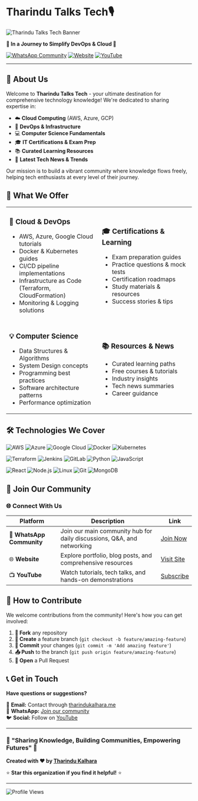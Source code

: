 # Tharindu Talks Tech🎙️

![Tharindu Talks Tech Banner](https://readme-typing-svg.herokuapp.com?font=Fira+Code&size=35&duration=3000&pause=1000&color=00D9FF&center=false&vCenter=true&width=600&lines=Tharindu+Talks+Tech;Empowering+Tech+Minds;Cloud+%7C+DevOps+%7C+Learning)

**🌟 In a Journey to Simplify DevOps & Cloud 🌟**

[![WhatsApp Community](https://img.shields.io/badge/WhatsApp-Community-25D366?style=for-the-badge&logo=whatsapp&logoColor=white)](https://whatsapp.com/channel/0029VbAYZZNJ93wPy5E4pG1l)
[![Website](https://img.shields.io/badge/Website-tharindukalhara.me-00D9FF?style=for-the-badge&logo=globe&logoColor=white)](https://tharindukalhara.me)
[![YouTube](https://img.shields.io/badge/YouTube-Subscribe-FF0000?style=for-the-badge&logo=youtube&logoColor=white)](https://www.youtube.com/@tharinduk001)

---

## 🎯 About Us

Welcome to **Tharindu Talks Tech** - your ultimate destination for comprehensive technology knowledge! We're dedicated to sharing expertise in:

- ☁️ **Cloud Computing** (AWS, Azure, GCP)
- 🔧 **DevOps & Infrastructure**
- 💻 **Computer Science Fundamentals**  
- 🎓 **IT Certifications & Exam Prep**
- 📚 **Curated Learning Resources**
- 📰 **Latest Tech News & Trends**

Our mission is to build a vibrant community where knowledge flows freely, helping tech enthusiasts at every level of their journey.

## 🌟 What We Offer

<table>
<tr>
<td width="50%">

### 🚀 **Cloud & DevOps**
- AWS, Azure, Google Cloud tutorials
- Docker & Kubernetes guides
- CI/CD pipeline implementations
- Infrastructure as Code (Terraform, CloudFormation)
- Monitoring & Logging solutions

</td>
<td width="50%">

### 🎓 **Certifications & Learning**
- Exam preparation guides
- Practice questions & mock tests
- Certification roadmaps
- Study materials & resources
- Success stories & tips

</td>
</tr>
<tr>
<td width="50%">

### 💡 **Computer Science**
- Data Structures & Algorithms
- System Design concepts
- Programming best practices
- Software architecture patterns
- Performance optimization

</td>
<td width="50%">

### 📚 **Resources & News**
- Curated learning paths
- Free courses & tutorials
- Industry insights
- Tech news summaries
- Career guidance

</td>
</tr>
</table>

## 🛠️ Technologies We Cover

![AWS](https://img.shields.io/badge/AWS-232F3E?style=for-the-badge&logo=amazon-aws&logoColor=white)
![Azure](https://img.shields.io/badge/Azure-0078D4?style=for-the-badge&logo=microsoft-azure&logoColor=white)
![Google Cloud](https://img.shields.io/badge/Google_Cloud-4285F4?style=for-the-badge&logo=google-cloud&logoColor=white)
![Docker](https://img.shields.io/badge/Docker-2496ED?style=for-the-badge&logo=docker&logoColor=white)
![Kubernetes](https://img.shields.io/badge/Kubernetes-326CE5?style=for-the-badge&logo=kubernetes&logoColor=white)

![Terraform](https://img.shields.io/badge/Terraform-7B42BC?style=for-the-badge&logo=terraform&logoColor=white)
![Jenkins](https://img.shields.io/badge/Jenkins-D24939?style=for-the-badge&logo=jenkins&logoColor=white)
![GitLab](https://img.shields.io/badge/GitLab-FC6D26?style=for-the-badge&logo=gitlab&logoColor=white)
![Python](https://img.shields.io/badge/Python-3776AB?style=for-the-badge&logo=python&logoColor=white)
![JavaScript](https://img.shields.io/badge/JavaScript-F7DF1E?style=for-the-badge&logo=javascript&logoColor=black)

![React](https://img.shields.io/badge/React-61DAFB?style=for-the-badge&logo=react&logoColor=black)
![Node.js](https://img.shields.io/badge/Node.js-339933?style=for-the-badge&logo=node.js&logoColor=white)
![Linux](https://img.shields.io/badge/Linux-FCC624?style=for-the-badge&logo=linux&logoColor=black)
![Git](https://img.shields.io/badge/Git-F05032?style=for-the-badge&logo=git&logoColor=white)
![MongoDB](https://img.shields.io/badge/MongoDB-47A248?style=for-the-badge&logo=mongodb&logoColor=white)

## 📱 Join Our Community

### 🌐 **Connect With Us**

| Platform | Description | Link |
|----------|-------------|------|
| 💬 **WhatsApp Community** | Join our main community hub for daily discussions, Q&A, and networking | [Join Now](https://whatsapp.com/channel/0029VbAYZZNJ93wPy5E4pG1l) |
| 🌐 **Website** | Explore portfolio, blog posts, and comprehensive resources | [Visit Site](https://tharindukalhara.me) |
| 📺 **YouTube** | Watch tutorials, tech talks, and hands-on demonstrations | [Subscribe](https://www.youtube.com/@tharinduk001) |

## 🤝 How to Contribute

We welcome contributions from the community! Here's how you can get involved:

1. **🍴 Fork** any repository  
2. **🌿 Create** a feature branch (`git checkout -b feature/amazing-feature`)  
3. **💾 Commit** your changes (`git commit -m 'Add amazing feature'`)  
4. **📤 Push** to the branch (`git push origin feature/amazing-feature`)  
5. **🔄 Open** a Pull Request  

## 📞 Get in Touch

**Have questions or suggestions?**

💌 **Email:** Contact through [tharindukalhara.me](https://tharindukalhara.me)  
💬 **WhatsApp:** [Join our community](https://whatsapp.com/channel/0029VbAYZZNJ93wPy5E4pG1l)  
🐦 **Social:** Follow on [YouTube](https://www.youtube.com/@tharinduk001)

---

### 🌟 **"Sharing Knowledge, Building Communities, Empowering Futures"** 🌟

**Created with ❤️ by [Tharindu Kalhara](https://tharindukalhara.me)**

⭐ **Star this organization if you find it helpful!** ⭐

---

![Profile Views](https://komarev.com/ghpvc/?username=tharindu-talks-tech&color=00D9FF&style=for-the-badge&label=PROFILE+VIEWS)
